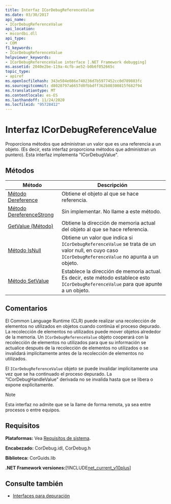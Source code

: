 ```yaml
---
title: Interfaz ICorDebugReferenceValue
ms.date: 03/30/2017
api_name:
- ICorDebugReferenceValue
api_location:
- mscordbi.dll
api_type:
- COM
f1_keywords:
- ICorDebugReferenceValue
helpviewer_keywords:
- ICorDebugReferenceValue interface [.NET Framework debugging]
ms.assetid: 2040e2be-119a-4cfb-ae52-b0b6f052665c
topic_type:
- apiref
ms.openlocfilehash: 343e504e086e740236d7b5977452cc0d789883fc
ms.sourcegitcommit: d8020797a6657d0fbbdff362b80300815f682f94
ms.translationtype: MT
ms.contentlocale: es-ES
ms.lasthandoff: 11/24/2020
ms.locfileid: "95728412"
---
```

# <a name="icordebugreferencevalue-interface"></a>Interfaz ICorDebugReferenceValue

Proporciona métodos que administran un valor que es una referencia a un objeto. (Es decir, esta interfaz proporciona métodos que administran un puntero). Esta interfaz implementa "ICorDebugValue".  
  
## <a name="methods"></a>Métodos  
  
|Método|Descripción|  
|------------|-----------------|  
|[Método Dereference](icordebugreferencevalue-dereference-method.md)|Obtiene el objeto al que se hace referencia.|  
|[Método DereferenceStrong](icordebugreferencevalue-dereferencestrong-method.md)|Sin implementar. No llame a este método.|  
|[GetValue (Método)](icordebugreferencevalue-getvalue-method.md)|Obtiene la dirección de memoria actual del objeto al que se hace referencia.|  
|[Método IsNull](icordebugreferencevalue-isnull-method.md)|Obtiene un valor que indica si `ICorDebugReferenceValue` se trata de un valor null, en cuyo caso `ICorDebugReferenceValue` no apunta a un objeto.|  
|[Método SetValue](icordebugreferencevalue-setvalue-method.md)|Establece la dirección de memoria actual. Es decir, este método establece esto `ICorDebugReferenceValue` para que apunte a un objeto.|  
  
## <a name="remarks"></a>Comentarios  

 El Common Language Runtime (CLR) puede realizar una recolección de elementos no utilizados en objetos cuando continúa el proceso depurado. La recolección de elementos no utilizados puede mover objetos alrededor de la memoria. Un `ICorDebugReferenceValue` objeto cooperará con la recolección de elementos no utilizados para que su información se actualice después de la recolección de elementos no utilizados o se invalidará implícitamente antes de la recolección de elementos no utilizados.  
  
 El `ICorDebugReferenceValue` objeto se puede invalidar implícitamente una vez que se ha continuado el proceso depurado. La "ICorDebugHandleValue" derivada no se invalida hasta que se libera o expone explícitamente.  
  
> [!NOTE]
> Esta interfaz no admite que se la llame de forma remota, ya sea entre procesos o entre equipos.  
  
## <a name="requirements"></a>Requisitos  

 **Plataformas:** Vea [Requisitos de sistema](../../get-started/system-requirements.md).  
  
 **Encabezado:** CorDebug.idl, CorDebug.h  
  
 **Biblioteca:** CorGuids.lib  
  
 **.NET Framework versiones:**[!INCLUDE[net_current_v10plus](../../../../includes/net-current-v10plus-md.md)]  
  
## <a name="see-also"></a>Consulte también

- [Interfaces para depuración](debugging-interfaces.md)

